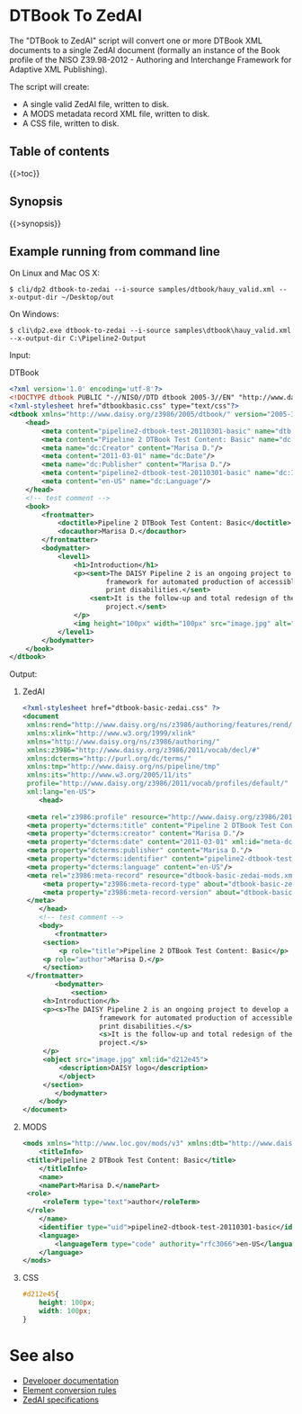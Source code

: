 <link rev="dp2:doc" href="resources/xml/dtbook-to-zedai.xpl"/>
<link rel="rdf:type" href="http://www.daisy.org/ns/pipeline/userdoc"/>
<meta property="dc:title" content="DTBook to ZedAI"/>

<!--
labels: [Type-Doc,Compoment-UserGuide,Component-Module,Component-Script]
sidebar: UserGuideToc
-->

# DTBook To ZedAI

The "DTBook to ZedAI" script will convert one or more DTBook XML
documents to a single ZedAI document (formally an instance of the Book
profile of the NISO Z39.98-2012 - Authoring and Interchange Framework
for Adaptive XML Publishing).

The script will create:

* A single valid ZedAI file, written to disk.
* A MODS metadata record XML file, written to disk.
* A CSS file, written to disk.

## Table of contents

{{>toc}}

## Synopsis

{{>synopsis}}

<!--
TODO specify whether opt-lang overrides a language code declared in the XML
-->

## Example running from command line

On Linux and Mac OS X:

    $ cli/dp2 dtbook-to-zedai --i-source samples/dtbook/hauy_valid.xml --x-output-dir ~/Desktop/out

On Windows:

    $ cli\dp2.exe dtbook-to-zedai --i-source samples\dtbook\hauy_valid.xml --x-output-dir C:\Pipeline2-Output

Input:

DTBook

~~~xml
<?xml version='1.0' encoding='utf-8'?>
<!DOCTYPE dtbook PUBLIC "-//NISO//DTD dtbook 2005-3//EN" "http://www.daisy.org/z3986/2005/dtbook-2005-3.dtd">
<?xml-stylesheet href="dtbookbasic.css" type="text/css"?>
<dtbook xmlns="http://www.daisy.org/z3986/2005/dtbook/" version="2005-3" xml:lang="en-US">
    <head>
        <meta content="pipeline2-dtbook-test-20110301-basic" name="dtb:uid"/>
        <meta content="Pipeline 2 DTBook Test Content: Basic" name="dc:Title"/>
        <meta name="dc:Creator" content="Marisa D."/>
        <meta content="2011-03-01" name="dc:Date"/>
        <meta name="dc:Publisher" content="Marisa D."/>
        <meta content="pipeline2-dtbook-test-20110301-basic" name="dc:Identifier"/>
        <meta content="en-US" name="dc:Language"/>
    </head>
    <!-- test comment -->
    <book>
        <frontmatter>
            <doctitle>Pipeline 2 DTBook Test Content: Basic</doctitle>
            <docauthor>Marisa D.</docauthor>
        </frontmatter>
        <bodymatter>
            <level1>
                <h1>Introduction</h1>
                <p><sent>The DAISY Pipeline 2 is an ongoing project to develop a next generation
                        framework for automated production of accessible materials for people with
                        print disabilities.</sent>
                    <sent>It is the follow-up and total redesign of the original DAISY Pipeline 1
                        project.</sent>
                </p>
                <img height="100px" width="100px" src="image.jpg" alt="DAISY logo"/>
            </level1>
        </bodymatter>
    </book>
</dtbook>
~~~

Output:

1. ZedAI

   ~~~xml
   <?xml-stylesheet href="dtbook-basic-zedai.css" ?>
   <document 
   	xmlns:rend="http://www.daisy.org/ns/z3986/authoring/features/rend/" 
   	xmlns:xlink="http://www.w3.org/1999/xlink" 
   	xmlns="http://www.daisy.org/ns/z3986/authoring/" 
   	xmlns:z3986="http://www.daisy.org/z3986/2011/vocab/decl/#" 
   	xmlns:dcterms="http://purl.org/dc/terms/" 
   	xmlns:tmp="http://www.daisy.org/ns/pipeline/tmp" 
   	xmlns:its="http://www.w3.org/2005/11/its" 
   	profile="http://www.daisy.org/z3986/2011/vocab/profiles/default/" 
   	xml:lang="en-US">
       <head>
            
   	<meta rel="z3986:profile" resource="http://www.daisy.org/z3986/2011/auth/profiles/book/0.8/"/>
   	<meta property="dcterms:title" content="Pipeline 2 DTBook Test Content: Basic"/>
   	<meta property="dcterms:creator" content="Marisa D."/>
   	<meta property="dcterms:date" content="2011-03-01" xml:id="meta-dcdate"/>
   	<meta property="dcterms:publisher" content="Marisa D."/>
   	<meta property="dcterms:identifier" content="pipeline2-dtbook-test-20110301-basic"/>
   	<meta property="dcterms:language" content="en-US"/>
   	<meta rel="z3986:meta-record" resource="dtbook-basic-zedai-mods.xml">
   	    <meta property="z3986:meta-record-type" about="dtbook-basic-zedai-mods.xml" content="z3986:mods"/>
   	    <meta property="z3986:meta-record-version" about="dtbook-basic-zedai-mods.xml" content="3.3"/>
   	</meta>
       </head>
       <!-- test comment -->
       <body>
           <frontmatter>
   	    <section>
   	        <p role="title">Pipeline 2 DTBook Test Content: Basic</p>
   		<p role="author">Marisa D.</p>
   	    </section>
   	</frontmatter>
           <bodymatter>
               <section>
   		<h>Introduction</h>
   		<p><s>The DAISY Pipeline 2 is an ongoing project to develop a next generation
                      framework for automated production of accessible materials for people with
                      print disabilities.</s>
                      <s>It is the follow-up and total redesign of the original DAISY Pipeline 1
                      project.</s>
   		</p>
   		<object src="image.jpg" xml:id="d212e45">
   		    <description>DAISY logo</description>
   	        </object>
   	    </section>
           </bodymatter>
       </body>
   </document>
   ~~~

2. MODS

   ~~~xml
   <mods xmlns="http://www.loc.gov/mods/v3" xmlns:dtb="http://www.daisy.org/z3986/2005/dtbook/" version="3.3">
       <titleInfo>
   	<title>Pipeline 2 DTBook Test Content: Basic</title>
       </titleInfo>
       <name>
       <namePart>Marisa D.</namePart>
   	<role>
   	    <roleTerm type="text">author</roleTerm>
   	</role>
       </name>
       <identifier type="uid">pipeline2-dtbook-test-20110301-basic</identifier>
       <language>
           <languageTerm type="code" authority="rfc3066">en-US</languageTerm>
       </language>
   </mods>
   ~~~

3. CSS

   ~~~css
   #d212e45{
       height: 100px;
       width: 100px;
   }
   ~~~

# See also

* [Developer documentation](dev-notes.md)
* [Element conversion rules](rules.md)
* [ZedAI specifications](http://www.daisy.org/z3998/2012/)


